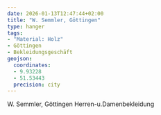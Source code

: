 ```yaml
---
date: 2026-01-13T12:47:44+02:00
title: "W. Semmler, Göttingen"
type: hanger
tags:
- "Material: Holz"
- Göttingen
- Bekleidungsgeschäft
geojson:
  coordinates:
  - 9.93228
  - 51.53443
  precision: city
---
```

W. Semmler, Göttingen
Herren-u.Damenbekleidung
